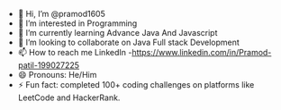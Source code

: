 - 👋 Hi, I’m @pramod1605
- 👀 I’m interested in Programming
- 🌱 I’m currently learning Advance Java And Javascript
- 💞️ I’m looking to collaborate on  Java Full stack Development 
- 📫 How to reach me LinkedIn -https://www.linkedin.com/in/Pramod-patil-199027225
- 😄 Pronouns: He/Him
- ⚡ Fun fact: completed 100+ coding challenges on platforms like LeetCode and HackerRank.

<!---
pramod1605/pramod1605 is a ✨ special ✨ repository because its `README.md` (this file) appears on your GitHub profile.
You can click the Preview link to take a look at your changes.
--->

